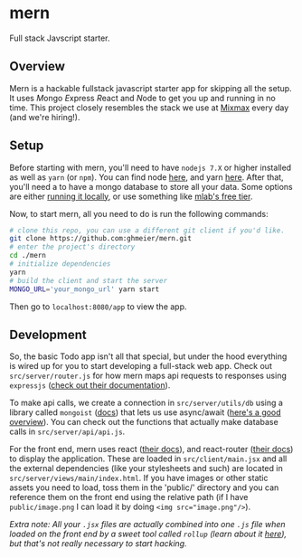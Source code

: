 # mern
Full stack Javscript starter.

## Overview

Mern is a hackable fullstack javascript starter app for skipping all the setup. It uses *M*ongo *E*xpress *R*eact and *N*ode to get you up and running in no time. This project closely resembles the stack we use at [Mixmax](https://mixmax.com/careers) every day (and we're hiring!).

## Setup

Before starting with mern, you'll need to have `nodejs 7.X` or higher installed as well as `yarn` (or `npm`). You can find node [here](https://nodejs.org/en/download/current/), and yarn [here](https://nodejs.org/en/download/current/). After that, you'll need a to have a mongo database to store all your data. Some options are either [running it locally](https://docs.mongodb.com/manual/installation/#mongodb-community-edition), or use something like [mlab's free tier](https://mlab.com).

Now, to start mern, all you need to do is run the following commands:
```bash
# clone this repo, you can use a different git client if you'd like.
git clone https://github.com:ghmeier/mern.git
# enter the project's directory
cd ./mern
# initialize dependencies
yarn
# build the client and start the server
MONGO_URL='your_mongo_url' yarn start
```

Then go to `localhost:8080/app` to view the app.

## Development

So, the basic Todo app isn't all that special, but under the hood everything is wired up for you to start developing a full-stack web app. Check out `src/server/router.js` for how mern maps api requests to responses using `expressjs` ([check out their documentation](https://expressjs.com/)).

To make api calls, we create a connection in `src/server/utils/db` using a library called `mongoist` ([docs](https://github.com/saintedlama/mongoist)) that lets us use async/await ([here's a good overview](https://ponyfoo.com/articles/understanding-javascript-async-await)). You can check out the functions that actually make database calls in `src/server/api/api.js`.

For the front end, mern uses react ([their docs](https://reactjs.org/)), and react-router ([their docs](https://github.com/ReactTraining/react-router)) to display the application. These are loaded in `src/client/main.jsx` and all the external dependencies (like your stylesheets and such) are located in `src/server/views/main/index.html`. If you have images or other static assets you need to load, toss them in the 'public/' directory and you can reference them on the front end using the relative path (if I have `public/image.png` I can load it by doing `<img src="image.png"/>`).

*Extra note: All your `.jsx` files are actually combined into one `.js` file when loaded on the front end by a sweet tool called `rollup` (learn about it [here](https://rollupjs.org/)), but that's not really necessary to start hacking.*
